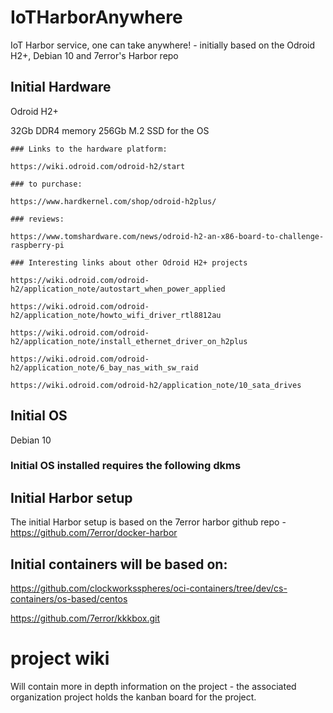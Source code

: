 # IoTHarborAnywhere

IoT Harbor service, one can take anywhere! - initially based on the Odroid H2+, Debian 10 and 7error's Harbor repo

## Initial Hardware

Odroid H2+

  32Gb DDR4 memory
  256Gb M.2 SSD for the OS

    ### Links to the hardware platform:

    https://wiki.odroid.com/odroid-h2/start

    ### to purchase:

    https://www.hardkernel.com/shop/odroid-h2plus/

    ### reviews:

    https://www.tomshardware.com/news/odroid-h2-an-x86-board-to-challenge-raspberry-pi
    
    ### Interesting links about other Odroid H2+ projects

    https://wiki.odroid.com/odroid-h2/application_note/autostart_when_power_applied

    https://wiki.odroid.com/odroid-h2/application_note/howto_wifi_driver_rtl8812au

    https://wiki.odroid.com/odroid-h2/application_note/install_ethernet_driver_on_h2plus

    https://wiki.odroid.com/odroid-h2/application_note/6_bay_nas_with_sw_raid

    https://wiki.odroid.com/odroid-h2/application_note/10_sata_drives


## Initial OS

Debian 10

### Initial OS installed requires the following dkms


## Initial Harbor setup

The initial Harbor setup is based on the 7error harbor github repo - https://github.com/7error/docker-harbor

## Initial containers will be based on:

https://github.com/clockworksspheres/oci-containers/tree/dev/cs-containers/os-based/centos

https://github.com/7error/kkkbox.git

# project wiki 

Will contain more in depth information on the project - the associated organization project holds the kanban board for the project.


